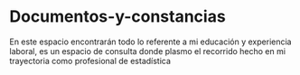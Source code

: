 # Documentos-y-constancias
En este espacio encontrarán todo lo referente a mi educación y experiencia laboral, es un espacio de consulta donde plasmo el recorrido hecho en mi trayectoria como profesional de estadística
